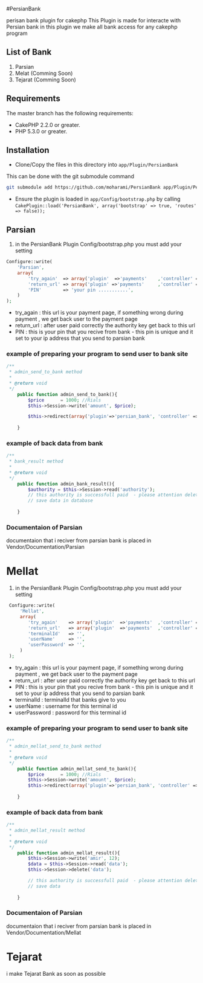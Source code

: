 #PersianBank

perisan bank plugin for cakephp
This Plugin is made for interacte with Persian bank 
in this plugin  we make all bank access for any cakephp program 
## List of Bank
1. Parsian
2. Melat (Comming Soon)
3. Tejarat (Comming Soon)


## Requirements

The master branch has the following requirements:

* CakePHP 2.2.0 or greater.
* PHP 5.3.0 or greater.

## Installation

* Clone/Copy the files in this directory into `app/Plugin/PersianBank`

This can be done with the git submodule command
```sh
git submodule add https://github.com/moharami/PersianBank app/Plugin/PersianBank
```

* Ensure the plugin is loaded in `app/Config/bootstrap.php` by calling `CakePlugin::load('PersianBank', array('bootstrap' => true, 'routes' => false));`

## Parsian
1. in the PersianBank Plugin Config/bootstrap.php you must add your setting 
```php
Configure::write(
    'Parsian',
    array(
		'try_again'  => array('plugin'  =>'payments'	,'controller' => 'PaymentAccountNumbers' , 'action' => 'list'			, 'admin'=>true),
		'return_url' => array('plugin' =>'payments'		,'controller' => 'PaymentAccountNumbers' , 'action' => 'bank_result'	, 'admin'=>true),
		'PIN'        => 'your pin ...........',
    )
);
```
* try_again  : this url is your payment page, if something wrong during payment , we get back user to the payment page
* return_url : after user paid correctly the authority key get back to this url
* PIN        : this is your pin that you recive from bank - this pin is unique and it set to your ip address that you send to parsian bank


### example of preparing your program to send user to bank site
```php
/**
 * admin_send_to_bank method
 *
 * @return void
 */
	public function admin_send_to_bank(){		
		$price      = 1000; //Rials
		$this->Session->write('amount', $price);

		$this->redirect(array('plugin'=>'persian_bank', 'controller' => 'Parsians', 'action' => 'gotoParsian'));
		
	}
```

### example of back data from bank
```php
/**
 * bank_result method
 *
 * @return void
 */
	public function admin_bank_result(){
		$authority = $this->Session->read('authority');
		// this authority is successfull paid  - please attention delete this session(authority) after save your data in database
		// save data in database
		
	}
```

### Documentaion of Parsian
documentaion that i reciver from parsian bank is placed in Vendor/Documentation/Parsian


# Mellat
1. in the PersianBank Plugin Config/bootstrap.php you must add your setting 
```php
 Configure::write(
     'Mellat',
     array(
        'try_again'    => array('plugin'  =>'payments'  ,'controller' => 'PaymentAccountNumbers' , 'action' => 'list'           , 'admin'=>true),
        'return_url'   => array('plugin'  =>'payments'  ,'controller' => 'PaymentAccountNumbers' , 'action' => 'mellat_result'  , 'admin'=>true),
        'terminalId'   => '',
        'userName'     => '',
        'userPassword' => '',
     )
 );
```
* try_again  : this url is your payment page, if something wrong during payment , we get back user to the payment page
* return_url : after user paid correctly the authority key get back to this url
* PIN        : this is your pin that you recive from bank - this pin is unique and it set to your ip address that you send to parsian bank
* terminalId : terminalId that banks give to you
* userName   :  username for this terminal id
* userPassword : password for this terminal id

### example of preparing your program to send user to bank site
```php
/**
 * admin_mellat_send_to_bank method
 *
 * @return void
 */
    public function admin_mellat_send_to_bank(){
        $price      = 1000; //Rials
        $this->Session->write('amount', $price);
        $this->redirect(array('plugin'=>'persian_bank', 'controller' => 'mellat', 'action' => 'bp_pay_request'));
        
    }
```

### example of back data from bank
```php
/**
 * admin_mellat_result method
 *
 * @return void
 */
    public function admin_mellat_result(){
        $this->Session->write('amir', 12);          
        $data = $this->Session->read('data');
        $this->Session->delete('data');

        // this authority is successfull paid  - please attention delete this session(authority) after save your data in database
        // save data 
        
    }
```

### Documentaion of Parsian
documentaion that i reciver from parsian bank is placed in Vendor/Documentation/Mellat



# Tejarat 
i make Tejarat Bank as soon as possible

